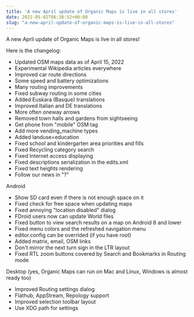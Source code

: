 ```yaml
---
title: 'A new April update of Organic Maps is live in all stores'
date: 2022-05-02T06:38:52+00:00
slug: "a-new-april-update-of-organic-maps-is-live-in-all-stores"
---
```


A new April update of Organic Maps is live in all stores!

Here is the changelog:
* Updated OSM maps data as of April 15, 2022
* Experimental Wikipedia articles everywhere
* Improved car route directions
* Some speed and battery optimizations
* Many routing improvements
* Fixed subway routing in some cities
* Added Euskara (Basque) translations
* Improved Italian and DE translations
* More often oneway arrows
* Removed town halls and gardens from sightseeing
* Get phone from "mobile" OSM tag
* Add more vending\_machine types
* Added landuse=education
* Fixed school and kindergarten area priorities and fills
* Fixed Recycling category search
* Fixed Internet access displaying
* Fixed descriptions serialization in the edits.xml
* Fixed text heights rendering
* Follow our news in "?"

Android
* Show SD card even if there is not enough space on it
* Fixed check for free space when updating maps
* Fixed annoying "location disabled" dialog
* FDroid users now can update World files
* Fixed button to view search results on a map on Android 8 and lower
* Fixed menu colors and the refreshed navigation menu
* editor.config can be overrided (if you have root)
* Added matrix, email, OSM links
* Don't mirror the next turn sign in the LTR layout
* Fixed RTL zoom buttons covered by Search and Bookmarks in Routing mode

Desktop (yes, Organic Maps can run on Mac and Linux, Windows is almost ready too)
* Improved Routing settings dialog
* Flathub, AppStream, Repology support
* Improved selection toolbar layout
* Use XDG path for settings
